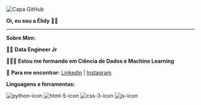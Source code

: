 ![Capa GitHub](https://user-images.githubusercontent.com/89980983/138968145-0dd61874-b40b-4430-be83-f313e4714ce7.jpeg)

__Oi, eu sou a Élidy__  🖖🏾

***

__Sobre Mim:__

👩‍💻 __Data Engineer Jr__

👩🏿‍🎓 __Estou me formando em Ciência de Dados e Machine Learning__

📮 __Para me encontrar:__ [Linkedin](https://www.linkedin.com/in/elidyflyoficial) | [Instagram](https://www.instagram.com/elidyoficial)

__Linguagens e ferramentas:__

![python-icon](https://user-images.githubusercontent.com/89980983/138971006-83b5886e-f682-48db-bd3e-243cb5fc7b62.png)
![html-5-icon](https://user-images.githubusercontent.com/89980983/138971071-b706088b-3f4d-4dd6-8115-b34c45a46742.png)
![css-3-icon](https://user-images.githubusercontent.com/89980983/138971194-2614a751-4bdf-471d-816b-a886917914d1.png)
![js-icon](https://user-images.githubusercontent.com/89980983/138971488-cf51d232-063c-45da-b94a-5739de8f191e.png)





<!---
ElidyFly/ElidyFly is a ✨ special ✨ repository because its `README.md` (this file) appears on your GitHub profile.
You can click the Preview link to take a look at your changes.
--->

